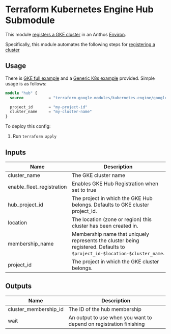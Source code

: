 # Terraform Kubernetes Engine Hub Submodule

This module [registers a GKE cluster](https://cloud.google.com/anthos/multicluster-management/connect/registering-a-cluster) in an Anthos [Environ](https://cloud.google.com/anthos/multicluster-management/environs).

Specifically, this module automates the following steps for [registering a cluster](https://cloud.google.com/anthos/multicluster-management/connect/registering-a-cluster#register_cluster)

## Usage

There is [GKE full example](../../examples/simple_zonal_with_asm) and a [Generic K8s example](../../examples/simple_zonal_with_hub_kubeconfig) provided. Simple usage is as follows:

```tf
module "hub" {
  source           = "terraform-google-modules/kubernetes-engine/google//modules/fleet-membership"

  project_id       = "my-project-id"
  cluster_name     = "my-cluster-name"
}
```

To deploy this config:
1. Run `terraform apply`

 <!-- BEGINNING OF PRE-COMMIT-TERRAFORM DOCS HOOK -->
## Inputs

| Name | Description | Type | Default | Required |
|------|-------------|------|---------|:--------:|
| cluster\_name | The GKE cluster name | `string` | n/a | yes |
| enable\_fleet\_registration | Enables GKE Hub Registration when set to true | `bool` | `true` | no |
| hub\_project\_id | The project in which the GKE Hub belongs. Defaults to GKE cluster project\_id. | `string` | `""` | no |
| location | The location (zone or region) this cluster has been created in. | `string` | n/a | yes |
| membership\_name | Membership name that uniquely represents the cluster being registered. Defaults to `$project_id-$location-$cluster_name`. | `string` | `""` | no |
| project\_id | The project in which the GKE cluster belongs. | `string` | n/a | yes |

## Outputs

| Name | Description |
|------|-------------|
| cluster\_membership\_id | The ID of the hub membership |
| wait | An output to use when you want to depend on registration finishing |

 <!-- END OF PRE-COMMIT-TERRAFORM DOCS HOOK -->
